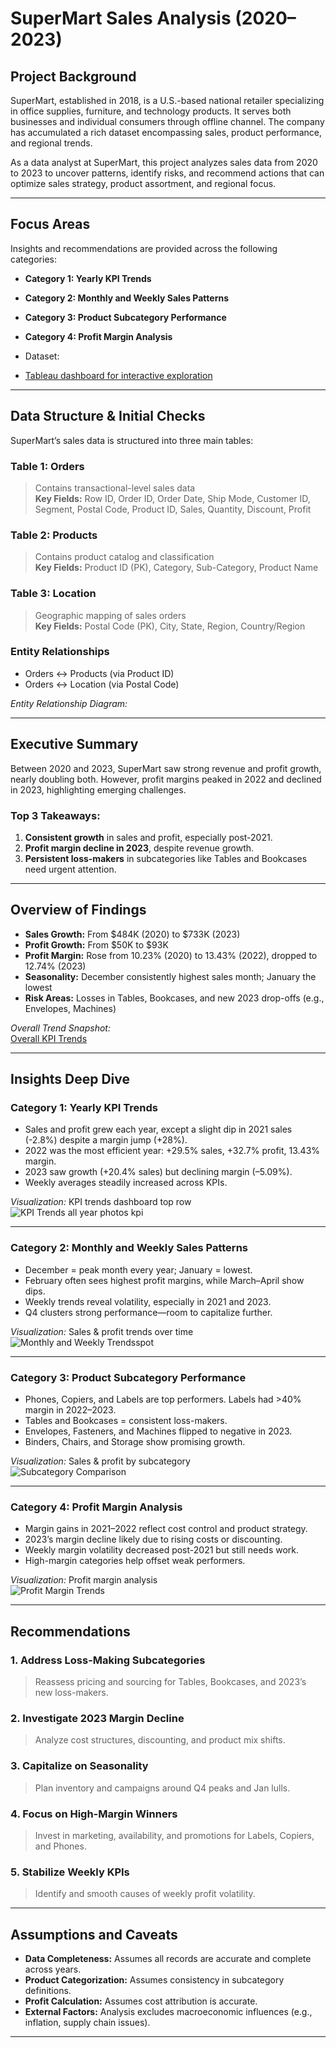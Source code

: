 # SuperMart Sales Analysis (2020–2023)

## Project Background

SuperMart, established in 2018, is a U.S.-based national retailer specializing in office supplies, furniture, and technology products. It serves both businesses and individual consumers through  offline channel. The company has accumulated a rich dataset encompassing sales, product performance, and regional trends.

As a data analyst at SuperMart, this project analyzes sales data from 2020 to 2023 to uncover patterns, identify risks, and recommend actions that can optimize sales strategy, product assortment, and regional focus.

---

##  Focus Areas

Insights and recommendations are provided across the following categories:

- **Category 1: Yearly KPI Trends**
- **Category 2: Monthly and Weekly Sales Patterns**
- **Category 3: Product Subcategory Performance**
- **Category 4: Profit Margin Analysis**

- Dataset:  
- [Tableau dashboard for interactive exploration](https://public.tableau.com/app/profile/rochit.choudhary8883/viz/Dashboard_17467052469810/SalesDashboard?publish=yes)

---

##  Data Structure & Initial Checks

SuperMart’s sales data is structured into three main tables:

### Table 1: Orders
> Contains transactional-level sales data  
**Key Fields:** Row ID, Order ID, Order Date, Ship Mode, Customer ID, Segment, Postal Code, Product ID, Sales, Quantity, Discount, Profit

### Table 2: Products
> Contains product catalog and classification  
**Key Fields:** Product ID (PK), Category, Sub-Category, Product Name

### Table 3: Location
> Geographic mapping of sales orders  
**Key Fields:** Postal Code (PK), City, State, Region, Country/Region

### Entity Relationships
- Orders ↔ Products (via Product ID)  
- Orders ↔ Location (via Postal Code)

 *Entity Relationship Diagram:*  


---

##  Executive Summary

Between 2020 and 2023, SuperMart saw strong revenue and profit growth, nearly doubling both. However, profit margins peaked in 2022 and declined in 2023, highlighting emerging challenges.

###  Top 3 Takeaways:
1.  **Consistent growth** in sales and profit, especially post-2021.
2.  **Profit margin decline in 2023**, despite revenue growth.
3.  **Persistent loss-makers** in subcategories like Tables and Bookcases need urgent attention.

---

##  Overview of Findings

- **Sales Growth:** From $484K (2020) to $733K (2023)
- **Profit Growth:** From $50K to $93K
- **Profit Margin:** Rose from 10.23% (2020) to 13.43% (2022), dropped to 12.74% (2023) 
- **Seasonality:** December consistently highest sales month; January the lowest
- **Risk Areas:** Losses in Tables, Bookcases, and new 2023 drop-offs (e.g., Envelopes, Machines)

 *Overall Trend Snapshot:*  
[Overall KPI Trends](#)

---

##  Insights Deep Dive

###  Category 1: Yearly KPI Trends

- Sales and profit grew each year, except a slight dip in 2021 sales (-2.8%) despite a margin jump (+28%).
- 2022 was the most efficient year: +29.5% sales, +32.7% profit, 13.43% margin.
- 2023 saw growth (+20.4% sales) but declining margin (–5.09%).
- Weekly averages steadily increased across KPIs.

*Visualization:* KPI trends dashboard top row  
![KPI Trends](#) all year photos kpi

---

###  Category 2: Monthly and Weekly Sales Patterns

- December = peak month every year; January = lowest.
- February often sees highest profit margins, while March–April show dips.
- Weekly trends reveal volatility, especially in 2021 and 2023.
- Q4 clusters strong performance—room to capitalize further.

 *Visualization:* Sales & profit trends over time  
![Monthly and Weekly Trends](#)spot

---

###  Category 3: Product Subcategory Performance

- Phones, Copiers, and Labels are top performers. Labels had >40% margin in 2022–2023.
- Tables and Bookcases = consistent loss-makers.
- Envelopes, Fasteners, and Machines flipped to negative in 2023.
- Binders, Chairs, and Storage show promising growth.

 *Visualization:* Sales & profit by subcategory  
![Subcategory Comparison](#)

---

###  Category 4: Profit Margin Analysis

- Margin gains in 2021–2022 reflect cost control and product strategy.
- 2023’s margin decline likely due to rising costs or discounting.
- Weekly margin volatility decreased post-2021 but still needs work.
- High-margin categories help offset weak performers.

 *Visualization:* Profit margin analysis  
![Profit Margin Trends](#)

---

##  Recommendations

### 1. Address Loss-Making Subcategories
> Reassess pricing and sourcing for Tables, Bookcases, and 2023’s new loss-makers.

### 2. Investigate 2023 Margin Decline
> Analyze cost structures, discounting, and product mix shifts.

### 3. Capitalize on Seasonality
> Plan inventory and campaigns around Q4 peaks and Jan lulls.

### 4. Focus on High-Margin Winners
> Invest in marketing, availability, and promotions for Labels, Copiers, and Phones.

### 5. Stabilize Weekly KPIs
> Identify and smooth causes of weekly profit volatility.

---

##  Assumptions and Caveats

- **Data Completeness:** Assumes all records are accurate and complete across years.
- **Product Categorization:** Assumes consistency in subcategory definitions.
- **Profit Calculation:** Assumes cost attribution is accurate.
- **External Factors:** Analysis excludes macroeconomic influences (e.g., inflation, supply chain issues).

---

